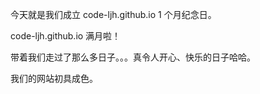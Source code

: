 今天就是我们成立 code-ljh.github.io 1 个月纪念日。

code-ljh.github.io 满月啦！

带着我们走过了那么多日子。。。真令人开心、快乐的日子哈哈。

我们的网站初具成色。